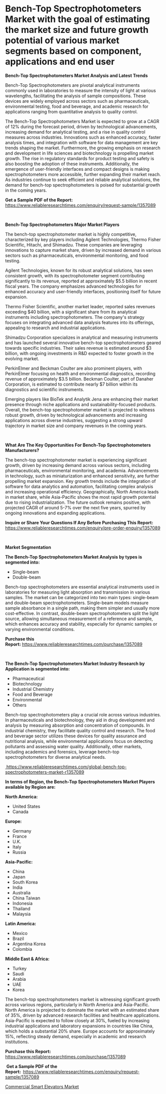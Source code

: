 <p><h1>Bench-Top Spectrophotometers Market with the goal of estimating the market size and future growth potential of various market segments based on component, applications and end user</h1></p><p><strong>Bench-Top Spectrophotometers Market Analysis and Latest Trends</strong></p>
<p><p>Bench-Top Spectrophotometers are pivotal analytical instruments commonly used in laboratories to measure the intensity of light at various wavelengths, facilitating the analysis of sample compositions. These devices are widely employed across sectors such as pharmaceuticals, environmental testing, food and beverage, and academic research for applications ranging from quantitative analysis to quality control.</p><p>The Bench-Top Spectrophotometers Market is expected to grow at a CAGR of 12% during the forecast period, driven by technological advancements, increasing demand for analytical testing, and a rise in quality control measures across industries. Innovations such as enhanced accuracy, faster analysis times, and integration with software for data management are key trends shaping the market. Furthermore, the growing emphasis on research and development in life sciences and biotechnology is propelling market growth. The rise in regulatory standards for product testing and safety is also boosting the adoption of these instruments. Additionally, the emergence of user-friendly interfaces and compact designs is making spectrophotometers more accessible, further expanding their market reach. As industries continue to seek efficient and reliable analytical solutions, the demand for bench-top spectrophotometers is poised for substantial growth in the coming years.</p></p>
<p><strong>Get a Sample PDF of the Report:&nbsp;</strong> <a href="https://www.reliableresearchtimes.com/enquiry/request-sample/1357089?utm_campaign=2721&utm_medium=2&utm_source=Github&utm_content=ia&utm_term=24022025&utm_id=bench-top-spectrophotometers">https://www.reliableresearchtimes.com/enquiry/request-sample/1357089</a></p>
<p>&nbsp;</p>
<p><strong>Bench-Top Spectrophotometers Major Market Players</strong></p>
<p><p>The bench-top spectrophotometer market is highly competitive, characterized by key players including Agilent Technologies, Thermo Fisher Scientific, Hitachi, and Shimadzu. These companies are leveraging innovations to capture market share, driven by increased demand in various sectors such as pharmaceuticals, environmental monitoring, and food testing.</p><p>Agilent Technologies, known for its robust analytical solutions, has seen consistent growth, with its spectrophotometer segment contributing significantly to its revenue, reported at approximately $5.5 billion in recent fiscal years. The company emphasizes advanced technologies for enhanced accuracy and user-friendly interfaces, positioning itself for future expansion.</p><p>Thermo Fisher Scientific, another market leader, reported sales revenues exceeding $40 billion, with a significant share from its analytical instruments including spectrophotometers. The company's strategy focuses on integrating advanced data analysis features into its offerings, appealing to research and industrial applications.</p><p>Shimadzu Corporation specializes in analytical and measuring instruments and has launched several innovative bench-top spectrophotometers geared towards specific industries. Their sales revenue is estimated around $3 billion, with ongoing investments in R&D expected to foster growth in the evolving market.</p><p>PerkinElmer and Beckman Coulter are also prominent players, with PerkinElmer focusing on health and environmental diagnostics, recording revenue of approximately $3.5 billion. Beckman Coulter, part of Danaher Corporation, is estimated to contribute nearly $7 billion within its diagnostics and scientific instruments.</p><p>Emerging players like BioTek and Analytik Jena are enhancing their market presence through niche applications and sustainability-focused products. Overall, the bench-top spectrophotometer market is projected to witness robust growth, driven by technological advancements and increasing applications across diverse industries, suggesting a strong upward trajectory in market size and company revenues in the coming years.</p></p>
<p>&nbsp;</p>
<p><strong>What Are The Key Opportunities For Bench-Top Spectrophotometers Manufacturers?</strong></p>
<p><p>The bench-top spectrophotometer market is experiencing significant growth, driven by increasing demand across various sectors, including pharmaceuticals, environmental monitoring, and academia. Advancements in technology, such as miniaturization and enhanced sensitivity, are further propelling market expansion. Key growth trends include the integration of software for data analytics and automation, facilitating complex analysis and increasing operational efficiency. Geographically, North America leads in market share, while Asia-Pacific shows the most rapid growth potential due to rising industrialization. The future outlook remains positive, with projected CAGR of around 5-7% over the next five years, spurred by ongoing innovations and expanding applications.</p></p>
<p><strong>Inquire or Share Your Questions If Any Before Purchasing This Report:</strong> <a href="https://www.reliableresearchtimes.com/enquiry/pre-order-enquiry/1357089?utm_campaign=2721&utm_medium=2&utm_source=Github&utm_content=ia&utm_term=24022025&utm_id=bench-top-spectrophotometers">https://www.reliableresearchtimes.com/enquiry/pre-order-enquiry/1357089</a></p>
<p>&nbsp;</p>
<p><strong>Market Segmentation</strong></p>
<p><strong>The Bench-Top Spectrophotometers Market Analysis by types is segmented into:</strong></p>
<p><ul><li>Single-beam</li><li>Double-beam</li></ul></p>
<p><p>Bench-top spectrophotometers are essential analytical instruments used in laboratories for measuring light absorption and transmission in various samples. The market can be categorized into two main types: single-beam and double-beam spectrophotometers. Single-beam models measure sample absorbance in a single path, making them simpler and usually more cost-effective. In contrast, double-beam spectrophotometers split the light source, allowing simultaneous measurement of a reference and sample, which enhances accuracy and stability, especially for dynamic samples or varying environmental conditions.</p></p>
<p><strong>Purchase this Report:&nbsp;</strong><a href="https://www.reliableresearchtimes.com/purchase/1357089?utm_campaign=2721&utm_medium=2&utm_source=Github&utm_content=ia&utm_term=24022025&utm_id=bench-top-spectrophotometers">https://www.reliableresearchtimes.com/purchase/1357089</a></p>
<p>&nbsp;</p>
<p><strong>The Bench-Top Spectrophotometers Market Industry Research by Application is segmented into:</strong></p>
<p><ul><li>Pharmaceutical</li><li>Biotechnology</li><li>Industrial Chemistry</li><li>Food and Beverage</li><li>Environmental</li><li>Others</li></ul></p>
<p><p>Bench-top spectrophotometers play a crucial role across various industries. In pharmaceuticals and biotechnology, they aid in drug development and analysis by measuring absorption and concentration of compounds. In industrial chemistry, they facilitate quality control and research. The food and beverage sector utilizes these devices for quality assurance and nutritional analysis, while environmental applications focus on detecting pollutants and assessing water quality. Additionally, other markets, including academics and forensics, leverage bench-top spectrophotometers for diverse analytical needs.</p></p>
<p><a href="https://www.reliableresearchtimes.com/global-bench-top-spectrophotometers-market-r1357089?utm_campaign=2721&utm_medium=2&utm_source=Github&utm_content=ia&utm_term=24022025&utm_id=bench-top-spectrophotometers">&nbsp;https://www.reliableresearchtimes.com/global-bench-top-spectrophotometers-market-r1357089</a></p>
<p><strong>In terms of Region, the Bench-Top Spectrophotometers Market Players available by Region are:</strong></p>
<p>
    <p> <strong> North America: </strong>
        <ul>
            <li>United States</li>
            <li>Canada</li>
        </ul>
        </p> 
    <p> <strong> Europe: </strong>
        <ul>
            <li>Germany</li>
            <li>France</li>
            <li>U.K.</li>
            <li>Italy</li>
            <li>Russia</li>
        </ul>
        </p> 
    <p> <strong> Asia-Pacific: </strong>
        <ul>
            <li>China</li>
            <li>Japan</li>
            <li>South Korea</li>
            <li>India</li>
            <li>Australia</li>
            <li>China Taiwan</li>
            <li>Indonesia</li>
            <li>Thailand</li>
            <li>Malaysia</li>
        </ul>
        </p> 
    <p> <strong> Latin America: </strong>
        <ul>
            <li>Mexico</li>
            <li>Brazil</li>
            <li>Argentina Korea</li>
            <li>Colombia</li>
        </ul>
        </p> 
    <p> <strong> Middle East & Africa: </strong>
        <ul>
            <li>Turkey</li>
            <li>Saudi</li>
            <li>Arabia</li>
            <li>UAE</li>
            <li>Korea</li>
        </ul>
    </p>
    </p>
<p><p>The bench-top spectrophotometers market is witnessing significant growth across various regions, particularly in North America and Asia-Pacific. North America is projected to dominate the market with an estimated share of 35%, driven by advanced research facilities and healthcare applications. Asia-Pacific is expected to follow closely at 30%, fueled by increasing industrial applications and laboratory expansions in countries like China, which holds a substantial 20% share. Europe accounts for approximately 15%, reflecting steady demand, especially in academic and research institutions.</p></p>
<p><strong>Purchase this Report: </strong><a href="https://www.reliableresearchtimes.com/purchase/1357089?utm_campaign=2721&utm_medium=2&utm_source=Github&utm_content=ia&utm_term=24022025&utm_id=bench-top-spectrophotometers">https://www.reliableresearchtimes.com/purchase/1357089</a></p>
<p>&nbsp;<strong>Get a Sample PDF of the Report:&nbsp;&nbsp;</strong><a href="https://www.reliableresearchtimes.com/enquiry/request-sample/1357089?utm_campaign=2721&utm_medium=2&utm_source=Github&utm_content=ia&utm_term=24022025&utm_id=bench-top-spectrophotometers">https://www.reliableresearchtimes.com/enquiry/request-sample/1357089</a></p>
<p><strong></strong></p>
<p><p><a href="https://github.com/hannajuana198484/Market-Research-Report-List-1/blob/main/commercial-smart-elevators-market.md?utm_campaign=2721&utm_medium=2&utm_source=Github&utm_content=ia&utm_term=24022025&utm_id=bench-top-spectrophotometers">Commercial Smart Elevators Market</a></p></p>